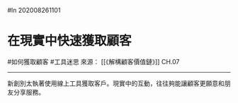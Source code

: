 #ln 202008261101
# 在現實中快速獲取顧客
#如何獲取顧客 #工具迷思
來源： [[《解構顧客價值鏈》]] CH.07

---

新創別太執著使用線上工具獲取客戶。現實中的互動，往往夠能讓顧客更願意和朋友分享服務。
